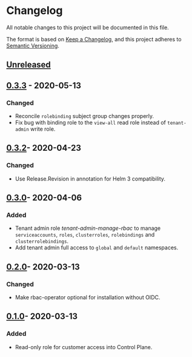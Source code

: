# Changelog

All notable changes to this project will be documented in this file.

The format is based on [Keep a Changelog](https://keepachangelog.com/en/1.0.0/),
and this project adheres to [Semantic Versioning](https://semver.org/spec/v2.0.0.html).

## [Unreleased]


## [0.3.3] - 2020-05-13

### Changed

- Reconcile `rolebinding` subject group changes properly.
- Fix bug with binding role to the `view-all` read role instead of `tenant-admin` write role.


## [0.3.2]- 2020-04-23

### Changed

- Use Release.Revision in annotation for Helm 3 compatibility.


## [0.3.0]- 2020-04-06

### Added

- Tenant admin role *tenant-admin-manage-rbac* to manage `serviceaccounts`, `roles`, `clusterroles`, `rolebindings` and `clusterrolebindings`.
- Add tenant admin full access to `global` and `default` namespaces. 

## [0.2.0]- 2020-03-13

### Changed

- Make rbac-operator optional for installation without OIDC.


## [0.1.0]- 2020-03-13

### Added

- Read-only role for customer access into Control Plane.

[Unreleased]: https://github.com/giantswarm/rbac-operator/compare/v0.3.3...HEAD

[0.3.3]: https://github.com/giantswarm/rbac-operator/releases/tag/v0.3.3

[0.3.2]: https://github.com/giantswarm/rbac-operator/releases/tag/v0.3.2

[0.3.0]: https://github.com/giantswarm/rbac-operator/releases/tag/v0.3.0

[0.2.0]: https://github.com/giantswarm/rbac-operator/releases/tag/v0.2.0

[0.1.0]: https://github.com/giantswarm/rbac-operator/releases/tag/v0.1.0
